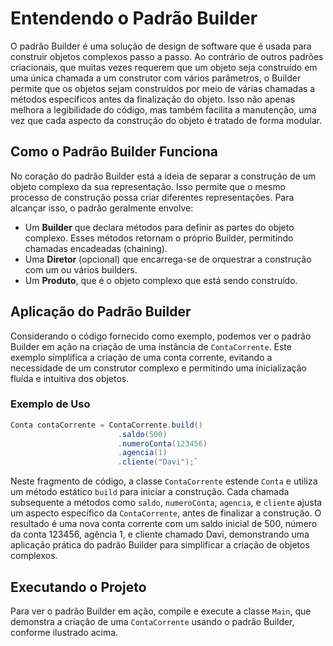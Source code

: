 # Entendendo o Padrão Builder

O padrão Builder é uma solução de design de software que é usada para construir objetos complexos passo a passo. Ao contrário de outros padrões criacionais, que muitas vezes requerem que um objeto seja construído em uma única chamada a um construtor com vários parâmetros, o Builder permite que os objetos sejam construídos por meio de várias chamadas a métodos específicos antes da finalização do objeto. Isso não apenas melhora a legibilidade do código, mas também facilita a manutenção, uma vez que cada aspecto da construção do objeto é tratado de forma modular.

## Como o Padrão Builder Funciona

No coração do padrão Builder está a ideia de separar a construção de um objeto complexo da sua representação. Isso permite que o mesmo processo de construção possa criar diferentes representações. Para alcançar isso, o padrão geralmente envolve:

- Um **Builder** que declara métodos para definir as partes do objeto complexo. Esses métodos retornam o próprio Builder, permitindo chamadas encadeadas (chaining).
- Uma **Diretor** (opcional) que encarrega-se de orquestrar a construção com um ou vários builders.
- Um **Produto**, que é o objeto complexo que está sendo construído.

## Aplicação do Padrão Builder

Considerando o código fornecido como exemplo, podemos ver o padrão Builder em ação na criação de uma instância de `ContaCorrente`. Este exemplo simplifica a criação de uma conta corrente, evitando a necessidade de um construtor complexo e permitindo uma inicialização fluída e intuitiva dos objetos.

### Exemplo de Uso


```java
Conta contaCorrente = ContaCorrente.build()
                        .saldo(500)
                        .numeroConta(123456)
                        .agencia(1)
                        .cliente("Davi");`
```

Neste fragmento de código, a classe `ContaCorrente` estende `Conta` e utiliza um método estático `build` para iniciar a construção. Cada chamada subsequente a métodos como `saldo`, `numeroConta`, `agencia`, e `cliente` ajusta um aspecto específico da `ContaCorrente`, antes de finalizar a construção. O resultado é uma nova conta corrente com um saldo inicial de 500, número da conta 123456, agência 1, e cliente chamado Davi, demonstrando uma aplicação prática do padrão Builder para simplificar a criação de objetos complexos.

## Executando o Projeto

Para ver o padrão Builder em ação, compile e execute a classe `Main`, que demonstra a criação de uma `ContaCorrente` usando o padrão Builder, conforme ilustrado acima.
